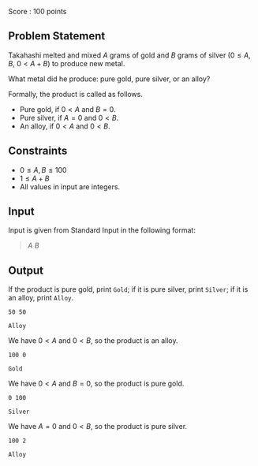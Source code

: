 Score : $100$ points

## Problem Statement

Takahashi melted and mixed $A$ grams of gold and $B$ grams of silver $(0 \leq A,B,\ 0 \lt A+B)$ to produce new metal.

What metal did he produce: pure gold, pure silver, or an alloy?

Formally, the product is called as follows.

- Pure gold, if $0 \lt A$ and $B=0$.
- Pure silver, if $A=0$ and $0 \lt B$.
- An alloy, if $0 \lt A$ and $0 \lt B$.

## Constraints

- $0 \leq A,B \leq 100$
- $1 \leq A+B$
- All values in input are integers.

## Input

Input is given from Standard Input in the following format:

> $A$ $B$

## Output

If the product is pure gold, print `Gold`; if it is pure silver, print `Silver`; if it is an alloy, print `Alloy`.

```input1
50 50
```

```output1
Alloy
```

We have $0 \lt A$ and $0 \lt B$, so the product is an alloy.

```input2
100 0
```

```output2
Gold
```

We have $0 \lt A$ and $B=0$, so the product is pure gold.

```input3
0 100
```

```output3
Silver
```

We have $A=0$ and $0 \lt B$, so the product is pure silver.

```input4
100 2
```

```output4
Alloy
```